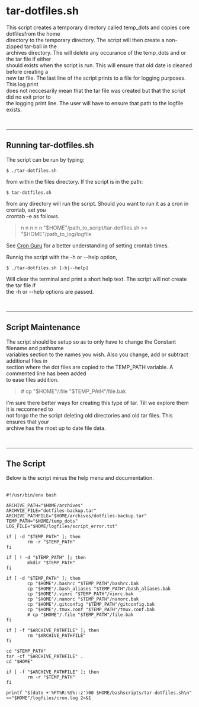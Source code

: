 # tar-dotfiles.sh

This script creates a temporary directory called temp_dots and copies core dotfilesfrom the home<br>
directory to the temporary directory. The script will then create a non-zipped tar-ball in the<br>
archives directory. The will delete any occurance of the temp_dots and or the tar file if either<br>
should exists when the script is run. This will ensure that old date is cleaned before creating a<br>
new tar file. The last line of the script prints to a file for logging purposes. This log print<br>
does not neccesarily mean that the tar file was created but that the script did no exit prior to<br>
the logging print line. The user will have to ensure that path to the logfile exists.

<br>

---
## Running tar-dotfiles.sh

The script can be run by typing:

```
$ ./tar-dotfiles.sh
```

from within the files directory. If the script is in the path:

```
$ tar-dotfiles.sh
```

from any directory will run the script. Should you want to run it as a cron in crontab, set you<br>
crontab -e as follows.

> n n n n n "\$HOME"/path_to_script/tar-dotfiles.sh >> "\$HOME"/path_to_log/logfile

See [Cron Guru](https://www.cronguru.com) for a better understanding of setting crontab times.<br>

Runnig the script with the -h or --help option,

```
$ ./tar-dotfiles.sh [-h|--help]
```

Will clear the terminal and print a short help text. The script will not create the tar file if<br>
the -h or --help options are passed.<br>


<br>

---
## Script Maintenance

The script should be setup so as to only have to change the Constant filename and pathname<br>
variables section to the names you wish. Also you change, add or subtract additional files in<br>
section where the dot files are copied to the TEMP_PATH variable. A commented line has been added<br>
to ease files addition.

> \# cp "\$HOME"/.file "$TEMP_PAtH"/file.bak

I'm sure there better ways for creating this type of tar. Till we explore them it is reccomened to<br>
not forgo the the script deleting old directories and old tar files. This ensures that your<br>
archive has the most up to date file data.

<br>

---
## The Script

Below is the script minus the help menu and documentation.<br><br>
```
#!/usr/bin/env bash

ARCHIVE_PATH="$HOME/archives"
ARCHVIE_FILE="dotfiles-backup.tar"
ARCHIVE_PATHFILE="$HOME/archives/dotfiles-backup.tar"
TEMP_PATH="$HOME/temp_dots"
LOG_FILE="$HOME/logfiles/script_error.txt"

if [ -d "$TEMP_PATH" ]; then
        rm -r "$TEMP_PATH"
fi

if [ ! -d "$TEMP_PATH" ]; then
        mkdir "$TEMP_PATH"
fi

if [ -d "$TEMP_PATH" ]; then
        cp "$HOME"/.bashrc "$TEMP_PATH"/bashrc.bak
        cp "$HOME"/.bash_aliases "$TEMP_PATH"/bash_aliases.bak
        cp "$HOME"/.vimrc "$TEMP_PATH"/vimrc.bak
        cp "$HOME"/.nanorc "$TEMP_PATH"/nanorc.bak
        cp "$HOME"/.gitconfig "$TEMP_PATH"/gitconfig.bak
        cp "$HOME"/.tmux.conf "$TEMP_PATH"/tmux.conf.bak
        # cp "$HOME"/.file "$TEMP_PATH"/file.bak
fi

if [ -f "$ARCHIVE_PATHFILE" ]; then
        rm "$ARCHIVE_PATHFILE"
fi

cd "$TEMP_PATH"
tar -cf "$ARCHIVE_PATHFILE" .
cd "$HOME"

if [ -f "$ARCHIVE_PATHFILE" ]; then
        rm -r "$TEMP_PATH"
fi

printf "$(date +'%FT%R:%S%::z')00 $HOME/bashscripts/tar-dotfiles.sh\n" >>"$HOME"/logfiles/cron.log 2>&1

```

